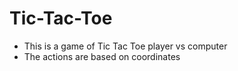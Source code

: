# Tic-Tac-Toe

- This is a game of Tic Tac Toe player vs computer
- The actions are based on coordinates

